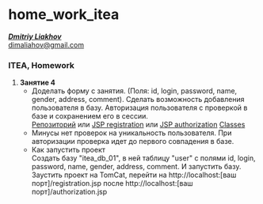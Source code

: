 # home_work_itea
[_**Dmitriy Liakhov**_](https://www.linkedin.com/in/dmitiy-liakhov-82388a183/)<br>
[dimaliahov@gmail.com](mailto:dimaliahov@gmail.com)


<h3>ITEA, Homework</h3>

<ol>
<li><strong>Занятие 4</strong>
    <ul>
        <li>
            <a>Доделать форму с занятия. (Поля: id, login, password, name, gender, address, comment). Сделать возможность добавления пользователя в базу. Авторизация пользователя с проверкой в базе и сохранением его в сессии.<br></a>
            <a href="https://github.com/LiakhovDmitriy/home_work_itea_04">Репозиторий</a><a> или </a>
            <a href="https://github.com/LiakhovDmitriy/home_work_itea_04/blob/master/web/registration.jsp">JSP registration<a/><a> или </a>
            <a href="https://github.com/LiakhovDmitriy/home_work_itea_04/blob/master/web/authorization.jsp">JSP authorization<a/>
            <a href="https://github.com/LiakhovDmitriy/home_work_itea_04/tree/master/src/main/java/liachov">Classes<a/>
        </li>
        <li>
            <a>Минусы нет проверок на уникальность пользователя. При авторизации проверка идет до первого совпадения в базе.</a>
        </li>
        <li><a>Как запустить проект</a><br>
<a>Создать базу "itea_db_01", в ней таблицу "user" с полями id, login, password, name, gender, address, comment. И запустить базу.
Заустить проект на TomCat, перейти на http://localhost:[ваш порт]/registration.jsp после http://localhost:[ваш порт]/authorization.jsp</a>
            </li>
    </ul>
</li>
</ol>
